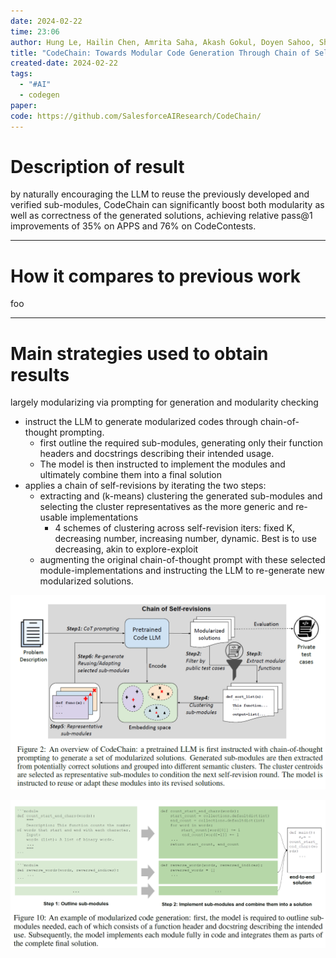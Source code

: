 ```yaml
---
date: 2024-02-22
time: 23:06
author: Hung Le, Hailin Chen, Amrita Saha, Akash Gokul, Doyen Sahoo, Shafiq Joty
title: "CodeChain: Towards Modular Code Generation Through Chain of Self-revisions with Representative Sub-modules"
created-date: 2024-02-22
tags:
  - "#AI"
  - codegen
paper: 
code: https://github.com/SalesforceAIResearch/CodeChain/
---
```


# Description of result
by naturally encouraging the LLM to reuse the previously developed and verified sub-modules, CodeChain can significantly boost both modularity as well as correctness of the generated solutions, achieving relative pass@1 improvements of 35% on APPS and 76% on CodeContests.


---
# How it compares to previous work
foo

---
# Main strategies used to obtain results
largely modularizing via prompting for generation and modularity checking

- instruct the LLM to generate modularized codes through chain-of-thought prompting. 
	- first outline the required sub-modules, generating only their function headers and docstrings describing their intended usage. 
	- The model is then instructed to implement the modules and ultimately combine them into a final solution
- applies a chain of self-revisions by iterating the two steps: 
	- extracting and (k-means) clustering the generated sub-modules and selecting the cluster representatives as the more generic and re-usable implementations
		- 4 schemes of clustering across self-revision iters: fixed K, decreasing number, increasing number, dynamic. Best is to use decreasing, akin to explore-exploit
	- augmenting the original chain-of-thought prompt with these selected module-implementations and instructing the LLM to re-generate new modularized solutions. 

![](assets/Pasted%20image%2020240222231350.png)

![](assets/Pasted%20image%2020240222232243.png)